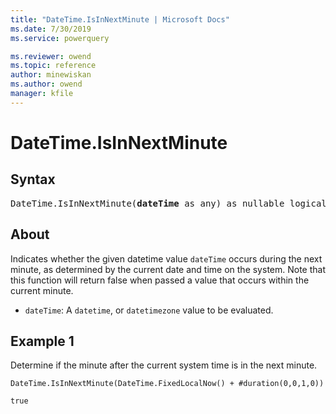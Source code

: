 ```yaml
---
title: "DateTime.IsInNextMinute | Microsoft Docs"
ms.date: 7/30/2019
ms.service: powerquery

ms.reviewer: owend
ms.topic: reference
author: minewiskan
ms.author: owend
manager: kfile
---
```

# DateTime.IsInNextMinute

## Syntax

<pre>
DateTime.IsInNextMinute(<b>dateTime</b> as any) as nullable logical
</pre>

## About  
Indicates whether the given datetime value `dateTime` occurs during the next minute, as determined by the current date and time on the system. Note that this function will return false when passed a value that occurs within the current minute. <ul> <li><code>dateTime</code>: A <code>datetime</code>, or <code>datetimezone</code> value to be evaluated.</li> </ul>

## Example 1
Determine if the minute after the current system time is in the next minute.

```powerquery-m
DateTime.IsInNextMinute(DateTime.FixedLocalNow() + #duration(0,0,1,0))
```

`true`
